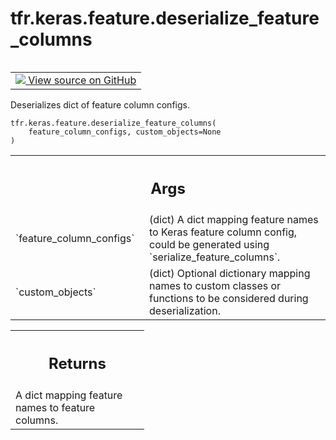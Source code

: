 <div itemscope itemtype="http://developers.google.com/ReferenceObject">
<meta itemprop="name" content="tfr.keras.feature.deserialize_feature_columns" />
<meta itemprop="path" content="Stable" />
</div>

# tfr.keras.feature.deserialize_feature_columns

<!-- Insert buttons and diff -->

<table class="tfo-notebook-buttons tfo-api" align="left">

<td>
  <a target="_blank" href="https://github.com/tensorflow/ranking/tree/master/tensorflow_ranking/python/keras/feature.py">
    <img src="https://www.tensorflow.org/images/GitHub-Mark-32px.png" />
    View source on GitHub
  </a>
</td>
</table>

Deserializes dict of feature column configs.

<pre class="devsite-click-to-copy prettyprint lang-py tfo-signature-link">
<code>tfr.keras.feature.deserialize_feature_columns(
    feature_column_configs, custom_objects=None
)
</code></pre>

<!-- Placeholder for "Used in" -->

<!-- Tabular view -->

 <table class="responsive fixed orange">
<colgroup><col width="214px"><col></colgroup>
<tr><th colspan="2"><h2 class="add-link">Args</h2></th></tr>

<tr>
<td>
`feature_column_configs`
</td>
<td>
(dict) A dict mapping feature names to Keras feature
column config, could be generated using `serialize_feature_columns`.
</td>
</tr><tr>
<td>
`custom_objects`
</td>
<td>
(dict) Optional dictionary mapping names to custom classes
or functions to be considered during deserialization.
</td>
</tr>
</table>

<!-- Tabular view -->

 <table class="responsive fixed orange">
<colgroup><col width="214px"><col></colgroup>
<tr><th colspan="2"><h2 class="add-link">Returns</h2></th></tr>
<tr class="alt">
<td colspan="2">
A dict mapping feature names to feature columns.
</td>
</tr>

</table>
